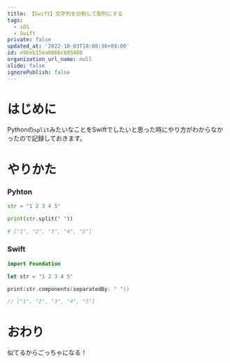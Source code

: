 ```yaml
---
title: 【Swift】文字列を分割して配列にする
tags:
  - iOS
  - Swift
private: false
updated_at: '2022-10-03T18:08:36+09:00'
id: e96eb15ea0066cb95408
organization_url_name: null
slide: false
ignorePublish: false
---
```

# はじめに
Pythonの`split`みたいなことをSwiftでしたいと思った時にやり方がわからなかったので記録しておきます。

# やりかた
### Pyhton
```python
str = "1 2 3 4 5"

print(str.split(" "))

# ["1", "2", "3", "4", "5"]
```

### Swift
```swift
import Foundation

let str = "1 2 3 4 5"

print(str.components(separatedBy: " "))

// ["1", "2", "3", "4", "5"]
```

# おわり
似てるからごっちゃになる！

